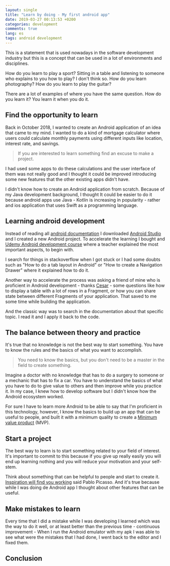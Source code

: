 ```yaml
---
layout: single
title: "Learn by doing - My first android app"
date: 2019-03-27 00:13:53 +0200
categories: development
comments: true
lang: es
tags: android development
---
```


This is a statement that is used nowadays in the software development industry but this is a concept that can be used in a lot of environments and disciplines. 

How do you learn to play a sport? Sitting in a table and listening to someone who explains to you how to play?  I don't think so. How do you learn photography? How do you learn to play the guitar? 

There are a lot of examples of where you have the same question. How do you learn it? You learn it when you do it. 

Find the opportunity to learn
------------------------------
Back in October 2018, I wanted to create an Android application of an idea that came to my mind. I wanted to do a kind of mortgage calculator where users could calculate monthly payments using different inputs like location, interest rate, and savings. 

> If you are interested to learn something find an excuse to make a project.

I had used some apps to do these calculations and the user interface of them was not really good and I thought it could be improved introducing some new features that the other existing apps didn't have.

I didn't know how to create an Android application from scratch. Because of my Java development background, I thought It could be easier to do it because android apps use Java - Kotlin is increasing in popularity - rather and ios application that uses Swift as a  programming language. 

Learning android development
--------------------------
Instead of reading all <a href="https://developer.android.com/guide"> android documentation</a> I downloaded <a href="https://developer.android.com/studio">Android Studio</a> 
and I created a new Android project. To accelerate the learning I bought and <a href="https://www.udemy.com/programacion-de-android-desde-cero/">Udemy Android development course</a> where a teacher explained the most important aspects, to begin with. 

I search for things in stackoverflow when I got stuck or I had some doubts such as "How to do a tab layout in Android" or "How to create a Navigation Drawer" where it explained how to do it. 

Another way to accelerate the process was asking a friend of mine who is proficient in Android development - thanks <a href="https://www.linkedin.com/in/cesards/">Cesar</a> - some questions like how to display a table with a lot of rows in a Fragment, or how you can share state between different Fragments of your application. That saved to me some time while building the application.

And the classic way was to search in the documentation about that specific topic. I read it and I apply it back to the code. 

The balance between theory and practice
----------------
It's true that no knowledge is not the best way to start something. You have to know the rules and the basics of what you want to accomplish. 

> You need to know the basics, but you don't need to be a master in the field to create something.

Imagine a doctor with no knowledge that has to do a surgery to someone or a mechanic that has to fix a car. You have to understand the basics of what you have to do to give value to others and then improve while you practice it. In my case, I knew how to develop software but I didn't know how the Android ecosystem worked. 

For sure I have to learn more Android to be able to say that I'm proficient in this technology, however, I know the basics to build up an app that can be useful to people, and built it with a minimum quality to create a <a href="https://en.wikipedia.org/wiki/Minimum_viable_product">Minimum value product</a> (MVP). 

Start a project
----------------
The best way to learn is to start something related to your field of interest. It's important to commit to this because if you give up really easily you will end up learning nothing and you will reduce your motivation and your self-stem. 

Think about something that can be helpful to people and start to create it.  <a href="https://www.goodreads.com/quotes/30296-inspiration-exists-but-it-has-to-find-you-working"> Inspiration will find you working</a> said Pablo Picasso. And it's true because while 
I was doing de Android app I thought about other features that can be useful.

Make mistakes to learn
-------------------------
Every time that I did a mistake while I was developing I learned which was the way to do it well, or at least better than the previous time - continuous improvement - When I run the Android emulator with my apk I was able to see what were the mistakes that I had done, I went back to the editor and I fixed them. 

Conclusion
--------------


 

